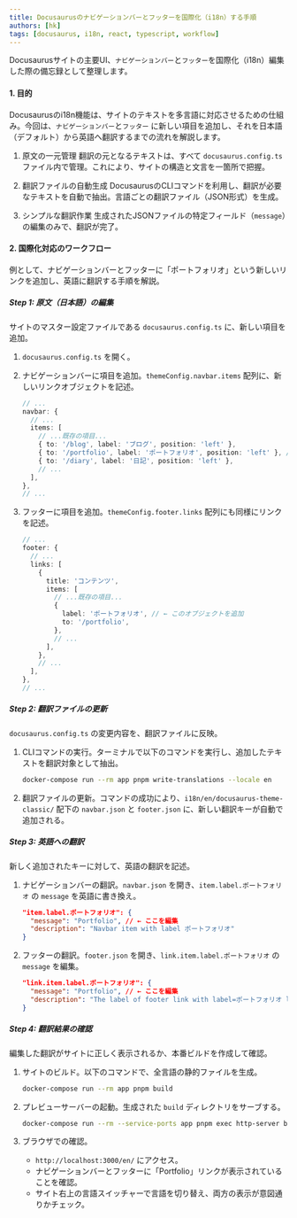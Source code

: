 ```yaml
---
title: Docusaurusのナビゲーションバーとフッターを国際化（i18n）する手順
authors: [hk]
tags: [docusaurus, i18n, react, typescript, workflow]
---
```


Docusaurusサイトの主要UI、`ナビゲーションバー`と`フッター`を国際化（i18n）編集した際の備忘録として整理します。

#### 1. 目的

Docusaurusのi18n機能は、サイトのテキストを多言語に対応させるための仕組み。今回は、`ナビゲーションバー`と`フッター` に新しい項目を追加し、それを日本語（デフォルト）から英語へ翻訳するまでの流れを解説します。

<!-- truncate -->

1.  原文の一元管理
    翻訳の元となるテキストは、すべて `docusaurus.config.ts` ファイル内で管理。これにより、サイトの構造と文言を一箇所で把握。

2.  翻訳ファイルの自動生成
    DocusaurusのCLIコマンドを利用し、翻訳が必要なテキストを自動で抽出。言語ごとの翻訳ファイル（JSON形式）を生成。

3.  シンプルな翻訳作業
    生成されたJSONファイルの特定フィールド（`message`）の編集のみで、翻訳が完了。

#### 2. 国際化対応のワークフロー

例として、ナビゲーションバーとフッターに「ポートフォリオ」という新しいリンクを追加し、英語に翻訳する手順を解説。

##### Step 1: 原文（日本語）の編集

サイトのマスター設定ファイルである `docusaurus.config.ts` に、新しい項目を追加。

1.  `docusaurus.config.ts` を開く。
2.  ナビゲーションバーに項目を追加。`themeConfig.navbar.items` 配列に、新しいリンクオブジェクトを記述。

    ```typescript:title=docusaurus.config.ts
    // ...
    navbar: {
      // ...
      items: [
        // ...既存の項目...
        { to: '/blog', label: 'ブログ', position: 'left' },
        { to: '/portfolio', label: 'ポートフォリオ', position: 'left' }, // ← この行を追加
        { to: '/diary', label: '日記', position: 'left' },
        // ...
      ],
    },
    // ...
    ```

3.  フッターに項目を追加。`themeConfig.footer.links` 配列にも同様にリンクを記述。

    ```typescript:title=docusaurus.config.ts
    // ...
    footer: {
      // ...
      links: [
        {
          title: 'コンテンツ',
          items: [
            // ...既存の項目...
            {
              label: 'ポートフォリオ', // ← このオブジェクトを追加
              to: '/portfolio',
            },
            // ...
          ],
        },
        // ...
      ],
    },
    // ...
    ```

##### Step 2: 翻訳ファイルの更新

`docusaurus.config.ts` の変更内容を、翻訳ファイルに反映。

1.  CLIコマンドの実行。ターミナルで以下のコマンドを実行し、追加したテキストを翻訳対象として抽出。

    ```bash
    docker-compose run --rm app pnpm write-translations --locale en
    ```

2.  翻訳ファイルの更新。コマンドの成功により、`i18n/en/docusaurus-theme-classic/` 配下の `navbar.json` と `footer.json` に、新しい翻訳キーが自動で追加される。

##### Step 3: 英語への翻訳

新しく追加されたキーに対して、英語の翻訳を記述。

1.  ナビゲーションバーの翻訳。`navbar.json` を開き、`item.label.ポートフォリオ` の `message` を英語に書き換え。

    ```json:title=i18n/en/docusaurus-theme-classic/navbar.json
    "item.label.ポートフォリオ": {
      "message": "Portfolio", // ← ここを編集
      "description": "Navbar item with label ポートフォリオ"
    }
    ```

2.  フッターの翻訳。`footer.json` を開き、`link.item.label.ポートフォリオ` の `message` を編集。

    ```json:title=i18n/en/docusaurus-theme-classic/footer.json
    "link.item.label.ポートフォリオ": {
      "message": "Portfolio", // ← ここを編集
      "description": "The label of footer link with label=ポートフォリオ linking to /portfolio"
    }
    ```

##### Step 4: 翻訳結果の確認

編集した翻訳がサイトに正しく表示されるか、本番ビルドを作成して確認。

1.  サイトのビルド。以下のコマンドで、全言語の静的ファイルを生成。

    ```bash
    docker-compose run --rm app pnpm build
    ```

2.  プレビューサーバーの起動。生成された `build` ディレクトリをサーブする。

    ```bash
    docker-compose run --rm --service-ports app pnpm exec http-server build --single --port 3000 --host 0.0.0.0
    ```

3.  ブラウザでの確認。
    *   `http://localhost:3000/en/` にアクセス。
    *   ナビゲーションバーとフッターに「Portfolio」リンクが表示されていることを確認。
    *   サイト右上の言語スイッチャーで言語を切り替え、両方の表示が意図通りかチェック。

